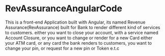 # RevAssuranceAngularCode
This is a front-end Application built with Angular, its named Revenue Assurance(RevAssurance) built for Bank to render different kind of services to customers. either you want to close your account, with a service named Account Closure, or you want to change or render for a new Card either your ATM card, or any card the bank renders to customers, you want to change your pin, or request for a new pin or Token e.t.c

